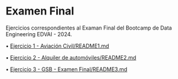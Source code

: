 # Examen Final

Ejercicios correspondientes al Examan Final del Bootcamp de Data Engineering EDVAI - 2024.

•   [Ejercicio 1 - Aviación Civil/README1.md](<Ejercicio 1 - Aviación Civil/README1.md>)

• [Ejercicio 2 - Alquiler de automóviles/README2.md](<Ejercicio 2 - Alquiler de automóviles/README2.md>)

•  [Ejercicio 3 - GSB - Examen Final/README3.md](<Ejercicio 3 - GSB - Examen Final/README3.md>)

